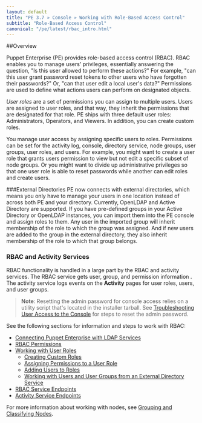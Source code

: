 ```yaml
---
layout: default
title: "PE 3.7 » Console » Working with Role-Based Access Control"
subtitle: "Role-Based Access Control"
canonical: "/pe/latest/rbac_intro.html"
---
```


##Overview

Puppet Enterprise (PE) provides role-based access control (RBAC). RBAC enables you to manage users' privileges, essentially answering the question, "Is this user allowed to perform these actions?" For example, "can this user grant password reset tokens to other users who have forgotten their passwords?" Or, "can that user edit a local user's data?" Permissions are used to define what actions users can perform on designated objects.

*User roles* are a set of permissions you can assign to multiple users. Users are assigned to user roles, and that way, they inherit the permissions that are designated for that role. PE ships with three default user roles: Administrators, Operators, and Viewers. In addition, you can create custom roles.

You manage user access by assigning specific users to roles. Permissions can be set for the activity log, console, directory service, node groups, user groups, user roles, and users. For example, you might want to create a user role that grants users permission to view but not edit a specific subset of node groups. Or you might want to divide up administrative privileges so that one user role is able to reset passwords while another can edit roles and create users.

###External Directories
PE now connects with external directories, which means you only have to manage your users in one location instead of across both PE and your directory. Currently, OpenLDAP and Active Directory are supported. If you have pre-defined groups in your Active Directory or OpenLDAP instances, you can import them into the PE console and assign roles to them. Any user in the imported group will inherit membership of the role to which the group was assigned. And if new users are added to the group in the external directory, they also inherit membership of the role to which that group belongs.

### RBAC and Activity Services
RBAC functionality is handled in a large part by the RBAC and activity services. The RBAC service gets user, group, and permission information . The activity service logs events on the **Activity** pages for user roles, users, and user groups.

>**Note**: Resetting the admin password for console access relies on a utility script that's located in the installer tarball. See [Troubleshooting User Access to the Console](./rbac_user_roles.html) for steps to reset the admin password.

See the following sections for information and steps to work with RBAC:

* [Connecting Puppet Enterprise with LDAP Services](./rbac_ldap.html)
* [RBAC Permissions](./rbac_permissions.html)
* [Working with User Roles](./rbac_user_roles.html)
	* [Creating Custom Roles](./rbac_user_roles.html#create-a-new-user-role)
	* [Assigning Permissions to a User Role](./rbac_user_roles.html#assign-permissions-to-a-user-role)
	* [Adding Users to Roles](./rbac_user_roles.html#add-a-user-to-a-user-role)
	* [Working with Users and User Groups from an External Directory Service](./rbac_user_roles.html#working-with-users-and-user-groups-from-an-external-directory-service)
* [RBAC Service Endpoints](./rbac_serviceindex.html)
* [Activity Service Endpoints](./rbac_activityapis.html)

For more information about working with nodes, see [Grouping and Classifying Nodes](./console_classes_groups_getting_started.html).




